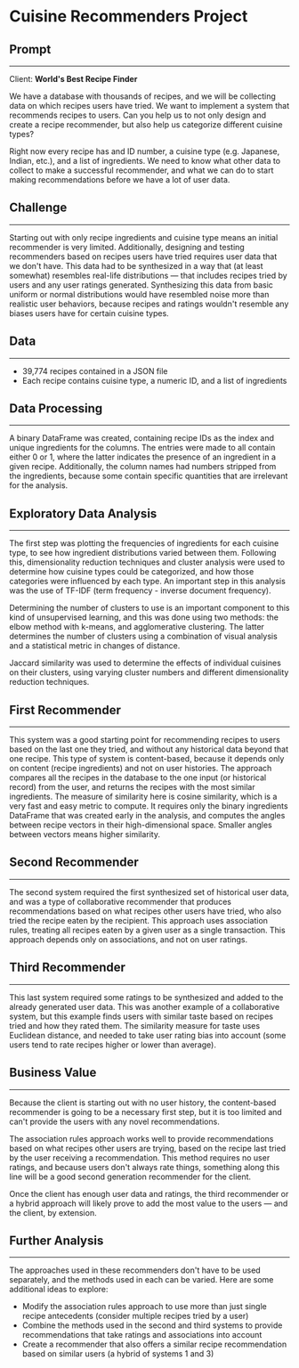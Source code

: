 # Cuisine Recommenders Project

## Prompt
---
Client: **World's Best Recipe Finder**

We have a database with thousands of recipes, and we will be collecting data on which recipes users have tried. We want to implement a system that recommends recipes to users. Can you help us to not only design and create a recipe recommender, but also help us categorize different cuisine types?

Right now every recipe has and ID number, a cuisine type (e.g. Japanese, Indian, etc.), and a list of ingredients. We need to know what other data to collect to make a successful recommender, and what we can do to start making recommendations before we have a lot of user data.

## Challenge
---
Starting out with only recipe ingredients and cuisine type means an initial recommender is very limited. Additionally, designing and testing recommenders based on recipes users have tried requires user data that we don't have. This data had to be synthesized in a way that (at least somewhat) resembles real-life distributions &mdash; that includes recipes tried by users and any user ratings generated. Synthesizing this data from basic uniform or normal distributions would have resembled noise more than realistic user behaviors, because recipes and ratings wouldn't resemble any biases users have for certain cuisine types.

## Data
---
* 39,774 recipes contained in a JSON file
* Each recipe contains cuisine type, a numeric ID, and a list of ingredients

## Data Processing
---
A binary DataFrame was created, containing recipe IDs as the index and unique ingredients for the columns. The entries were made to all contain either 0 or 1, where the latter indicates the presence of an ingredient in a given recipe. Additionally, the column names had numbers stripped from the ingredients, because some contain specific quantities that are irrelevant for the analysis.

## Exploratory Data Analysis
---
The first step was plotting the frequencies of ingredients for each cuisine type, to see how ingredient distributions varied between them. Following this, dimensionality reduction techniques and cluster analysis were used to determine how cuisine types could be categorized, and how those categories were influenced by each type. An important step in this analysis was the use of TF-IDF (term frequency - inverse document frequency).

Determining the number of clusters to use is an important component to this kind of unsupervised learning, and this was done using two methods: the elbow method with k-means, and agglomerative clustering. The latter determines the number of clusters using a combination of visual analysis and a statistical metric in changes of distance.

Jaccard similarity was used to determine the effects of individual cuisines on their clusters, using varying cluster numbers and different dimensionality reduction techniques.

## First Recommender
---
This system was a good starting point for recommending recipes to users based on the last one they tried, and without any historical data beyond that one recipe. This type of system is content-based, because it depends only on content (recipe ingredients) and not on user histories. The approach compares all the recipes in the database to the one input (or historical record) from the user, and returns the recipes with the most similar ingredients. The measure of similarity here is cosine similarity, which is a very fast and easy metric to compute. It requires only the binary ingredients DataFrame that was created early in the analysis, and computes the angles between recipe vectors in their high-dimensional space. Smaller angles between vectors means higher similarity.

## Second Recommender
---
The second system required the first synthesized set of historical user data, and was a type of collaborative recommender that produces recommendations based on what recipes other users have tried, who also tried the recipe eaten by the recipient. This approach uses association rules, treating all recipes eaten by a given user as a single transaction. This approach depends only on associations, and not on user ratings.

## Third Recommender
---
This last system required some ratings to be synthesized and added to the already generated user data. This was another example of a collaborative system, but this example finds users with similar taste based on recipes tried and how they rated them. The similarity measure for taste uses Euclidean distance, and needed to take user rating bias into account (some users tend to rate recipes higher or lower than average).

## Business Value
---
Because the client is starting out with no user history, the content-based recommender is going to be a necessary first step, but it is too limited and can't provide the users with any novel recommendations. 

The association rules approach works well to provide recommendations based on what recipes other users are trying, based on the recipe last tried by the user receiving a recommendation. This method requires no user ratings, and because users don't always rate things, something along this line will be a good second generation recommender for the client. 

Once the client has enough user data and ratings, the third recommender or a hybrid approach will likely prove to add the most value to the users &mdash; and the client, by extension.

## Further Analysis
---
The approaches used in these recommenders don't have to be used separately, and the methods used in each can be varied. Here are some additional ideas to explore:

* Modify the association rules approach to use more than just single recipe antecedents (consider multiple recipes tried by a user)
* Combine the methods used in the second and third systems to provide recommendations that take ratings and associations into account
* Create a recommender that also offers a similar recipe recommendation based on similar users (a hybrid of systems 1 and 3)